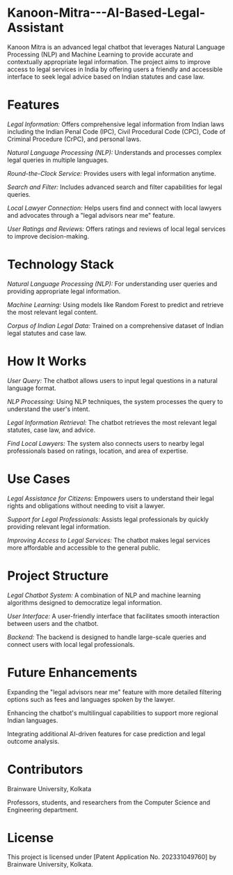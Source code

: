 # Kanoon-Mitra---AI-Based-Legal-Assistant
Kanoon Mitra is an advanced legal chatbot that leverages Natural Language Processing (NLP) and Machine Learning to provide accurate and contextually appropriate legal information. The project aims to improve access to legal services in India by offering users a friendly and accessible interface to seek legal advice based on Indian statutes and case law.

# Features
*Legal Information:* Offers comprehensive legal information from Indian laws including the Indian Penal Code (IPC), Civil Procedural Code (CPC), Code of Criminal Procedure (CrPC), and personal laws.

*Natural Language Processing (NLP):* Understands and processes complex legal queries in multiple languages.

*Round-the-Clock Service:* Provides users with legal information anytime.

*Search and Filter:* Includes advanced search and filter capabilities for legal queries.

*Local Lawyer Connection:* Helps users find and connect with local lawyers and advocates through a "legal advisors near me" feature.

*User Ratings and Reviews:* Offers ratings and reviews of local legal services to improve decision-making.

# Technology Stack
*Natural Language Processing (NLP):* For understanding user queries and providing appropriate legal information.

*Machine Learning:* Using models like Random Forest to predict and retrieve the most relevant legal content.

*Corpus of Indian Legal Data:* Trained on a comprehensive dataset of Indian legal statutes and case law.

# How It Works
*User Query:* The chatbot allows users to input legal questions in a natural language format.

*NLP Processing:* Using NLP techniques, the system processes the query to understand the user's intent.

*Legal Information Retrieval:* The chatbot retrieves the most relevant legal statutes, case law, and advice.

*Find Local Lawyers:* The system also connects users to nearby legal professionals based on ratings, location, and area of expertise.

# Use Cases
*Legal Assistance for Citizens:* Empowers users to understand their legal rights and obligations without needing to visit a lawyer.

*Support for Legal Professionals:* Assists legal professionals by quickly providing relevant legal information.

*Improving Access to Legal Services:* The chatbot makes legal services more affordable and accessible to the general public.

# Project Structure
*Legal Chatbot System:* A combination of NLP and machine learning algorithms designed to democratize legal information.

*User Interface:* A user-friendly interface that facilitates smooth interaction between users and the chatbot.

*Backend:* The backend is designed to handle large-scale queries and connect users with local legal professionals.

# Future Enhancements
Expanding the "legal advisors near me" feature with more detailed filtering options such as fees and languages spoken by the lawyer.

Enhancing the chatbot's multilingual capabilities to support more regional Indian languages.

Integrating additional AI-driven features for case prediction and legal outcome analysis.

# Contributors
Brainware University, Kolkata

Professors, students, and researchers from the Computer Science and Engineering department.

# License
This project is licensed under [Patent Application No. 202331049760] by Brainware University, Kolkata.
